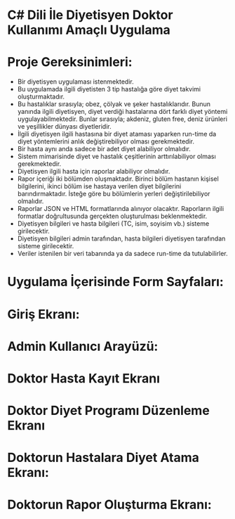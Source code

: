 # C# Dili İle Diyetisyen Doktor Kullanımı Amaçlı Uygulama

# Proje Gereksinimleri:

- Bir diyetisyen uygulaması istenmektedir. 
- Bu uygulamada ilgili diyetisten 3 tip hastalığa göre diyet takvimi oluşturmaktadır. 
- Bu hastalıklar sırasıyla; obez, çölyak ve şeker hastalıklarıdır. Bunun yanında ilgili diyetisyen, diyet verdiği hastalarına dört farklı diyet yöntemi uygulayabilmektedir. Bunlar sırasıyla; akdeniz, gluten free, deniz ürünleri ve yeşillikler dünyası diyetleridir. 
- İlgili diyetisyen ilgili hastasına bir diyet ataması yaparken run-time da diyet yöntemlerini anlık değiştirebiliyor olması gerekmektedir. 
- Bir hasta aynı anda sadece bir adet diyet alabiliyor olmalıdır. 
- Sistem mimarisinde diyet ve hastalık çeşitlerinin arttırılabiliyor olması gerekmektedir.
- Diyetisyen ilgili hasta için raporlar alabiliyor olmalıdır. 
- Rapor içeriği iki bölümden oluşmaktadır. Birinci bölüm hastanın kişisel bilgilerini, ikinci bölüm ise hastaya verilen diyet bilgilerini barındırmaktadır. İsteğe göre bu bölümlerin yerleri değiştirilebiliyor olmalıdır. 
- Raporlar JSON ve HTML formatlarında alınıyor olacaktır. Raporların ilgili formatlar doğrultusunda gerçekten oluşturulması beklenmektedir. 
- Diyetisyen bilgileri ve hasta bilgileri (TC, isim, soyisim vb.) sisteme girilecektir. 
- Diyetisyen bilgileri admin tarafından, hasta bilgileri diyetisyen tarafından sisteme girilecektir.
- Veriler istenilen bir veri tabanında ya da sadece run-time da tutulabilirler.  



# Uygulama İçerisinde Form Sayfaları:


# Giriş Ekranı:

# Admin Kullanıcı Arayüzü:

# Doktor Hasta Kayıt Ekranı

# Doktor Diyet Programı Düzenleme Ekranı

# Doktorun Hastalara Diyet Atama Ekranı:

# Doktorun Rapor Oluşturma Ekranı:






